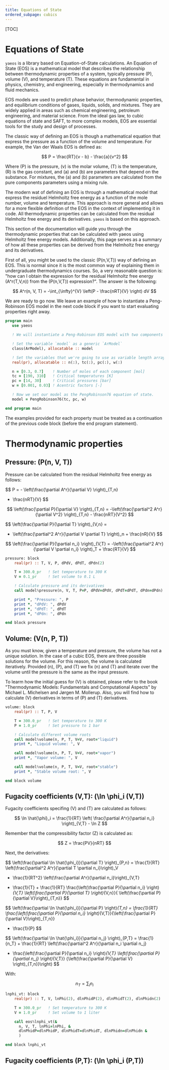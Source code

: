 ```yaml
---
title: Equations of State
ordered_subpage: cubics
---
```


[TOC]

# Equations of State

`yaeos` is a library based on Equation-of-State calculations. An Equation of
State (EOS) is a mathematical model that describes the relationship between
thermodynamic properties of a system, typically pressure (P), volume (V), and
temperature (T). These equations are fundamental in physics, chemistry, and
engineering, especially in thermodynamics and fluid mechanics.

EOS models are used to predict phase behavior, thermodynamic properties, and
equilibrium conditions of gases, liquids, solids, and mixtures. They are widely
applied in areas such as chemical engineering, petroleum engineering, and
material science. From the ideal gas law, to cubic equations of state and SAFT,
to more complex models, EOS are essential tools for the study and design of
processes.

The classic way of defining an EOS is though a mathematical equation that
express the pressure as a function of the volume and temperature. For example,
the Van der Waals EOS is defined as:

$$
P = \frac{RT}{v - b} - \frac{a}{v^2}
$$

Where \(P\) is the pressure, \(v\) is the molar volume, \(T\) is the
temperature, \(R\) is the gas constant, and \(a\) and \(b\) are parameters that
depend on the substance. For mixtures, the \(a\) and \(b\) parameters are
calculated from the pure components parameters using a mixing rule.

The modern wat of defining an EOS is through a mathematical model that express
the residuel Helmholtz free energy as a function of the mole number, volume and
temperature. This approach is more general and allows for a more flexible
definition of the EOS in the context of implementing it in code. All
thermodynamic properties can be calculated from the residual Helmholtz free
energy and its derivatives. `yaeos` is based on this approach.

This section of the documentation will guide you through the thermodynamic
properties that can be calculated with yaeos using Helmholtz free energy
models. Additionally, this page serves as a summary of how all these properties
can be derived from the Helmholtz free energy and its derivatives.

First of all, you might be used to the classic \(P(n,V,T)\) way of defining an
EOS. This is normal since it is the most common way of explaining them in
undergraduate thermodynamics courses. So, a very reasonable question is: "how
can I obtain the expression for the residual Helmholtz free energy
\(A^r(T,V,n)\) from the \(P(n,V,T)\) expression?". The answer is the following:

$$
A^r(n, V, T) = -\int_{\infty}^{V} \left(P - \frac{nRT}{V} \right) dV
$$

We are ready to go now. We leave an example of how to instantiate a
Peng-Robinson EOS model in the next code block if you want to start evaluating
properties right away.

```fortran
program main
   use yaeos

   ! We will instantiate a Peng-Robinson EOS model with two components

   ! Set the variable `model` as a generic `ArModel`
   class(ArModel), allocatable :: model

   ! Set the variables that we're going to use as variable length arrays
   real(pr), allocatable :: n(:), tc(:), pc(:), w(:)

   n = [0.3, 0.7]    ! Number of moles of each component [mol]
   tc = [190, 310]   ! Critical temperatures [K]
   pc = [14, 30]     ! Critical pressures [bar]
   w = [0.001, 0.03] ! Acentric factors [-]

   ! Now we set our model as the PengRobinson76 equation of state.
   model = PengRobinson76(tc, pc, w)

end program main
```

The examples provided for each property must be treated as a continuation of
the previous code block (before the end program statement).

# Thermodynamic properties
## Pressure: \(P(n, V, T)\)

Pressure can be calculated from the residual Helmholtz free energy as follows:

$$
P = - \left(\frac{\partial A^r}{\partial V} \right)_{T,n} 
+ \frac{nRT}{V}
$$

$$
\left(\frac{\partial P}{\partial V} \right)_{T,n} = 
-\left(\frac{\partial^2 A^r}{\partial V^2} \right)_{T,n} - \frac{nRT}{V^2}
$$

$$
\left(\frac{\partial P}{\partial T} \right)_{V,n} =
- \left(\frac{\partial^2 A^r}{\partial V \partial T} \right)_n + \frac{nR}{V}
$$

$$
\left(\frac{\partial P}{\partial n_i} \right)_{V,T} =
-\left(\frac{\partial^2 A^r}{\partial V \partial n_i} \right)_T + \frac{RT}{V}
$$

```fortran
pressure: block
    real(pr) :: T, V, P, dPdV, dPdT, dPdn(2)

    T = 300.0_pr   ! Set temperature to 300 K
    V = 0.1_pr     ! Set volume to 0.1 L

    ! Calculate pressure and its derivatives
    call model%pressure(n, V, T, P=P, dPdV=dPdV, dPdT=dPdT, dPdn=dPdn)

    print *, "Pressure: ", P
    print *, "dPdV: ", dPdV
    print *, "dPdT: ", dPdT
    print *, "dPdn: ", dPdn

end block pressure
```

## Volume: \(V(n, P, T)\)
As you must know, given a temperature and pressure, the volume has not a unique
solution. In the case of a cubic EOS, there are three possible solutions for
the volume. For this reason, the volume is calculated iteratively. Provided
\(n\), \(P\), and \(T\) we fix \(n\) and
\(T\) and iterate over the volume until the pressure is the same as the
input pressure.

To learm how the initial guess for \(V\) is obtained, please refer to the book
"Thermodynamic Models: Fundamentals and Computational Aspects" by Michael L.
Michelsen and Jørgen M. Mollerup. Also, you will find how to calculate \(V\) derivatives in terms of \(P\) and \(T\) derivatives.

```fortran
volume: block
    real(pr) :: T, P, V

    T = 300.0_pr   ! Set temperature to 300 K
    P = 1.0_pr     ! Set pressure to 1 bar

    ! Calculate different volume roots
    call model%volume(n, P, T, V=V, root="liquid")
    print *, "Liquid volume: ", V

    call model%volume(n, P, T, V=V, root="vapor")
    print *, "Vapor volume: ", V

    call model%volume(n, P, T, V=V, root="stable")
    print *, "Stable volume root: ", V

end block volume
```

## Fugacity coefficients (V,T): \(\ln \phi_i (V,T)\)
Fugacity coefficients specifing \(V\) and \(T\) are calculated as follows:

$$
\ln \hat{\phi}_i = \frac{1}{RT} \left( \frac{\partial A^r}{\partial n_i} \right)_{V,T} - \ln Z
$$

Remember that the compressibility factor \(Z\) is calculated as:

$$
Z = \frac{PV}{nRT}
$$

Next, the derivatives:

$$
\left(\frac{\partial \ln \hat{\phi_i}}{\partial T} \right)_{P,n} = 
\frac{1}{RT} \left(\frac{\partial^2 A^r}{\partial T \partial n_i}\right)_V
- \frac{1}{RT^2} \left(\frac{\partial A^r}{\partial n_i}\right)_{V,T}
+ \frac{1}{T} + \frac{1}{RT} \frac{\left(\frac{\partial P}{\partial n_i} 
\right)_{V,T} \left(\frac{\partial P}{\partial T} \right)_{V,n}}{
\left(\frac{\partial P}{\partial V}\right)_{T,n}}
$$

$$
\left(\frac{\partial \ln \hat{\phi_i}}{\partial P} \right)_{T,n} = 
 \frac{1}{RT} \frac{\left(\frac{\partial P}{\partial n_i} 
\right)_{V,T}}{\left(\frac{\partial P}{\partial V}\right)_{T,n}} 
- \frac{1}{P}
$$

$$
\left(\frac{\partial \ln \hat{\phi_i}}{\partial n_j} \right)_{P,T} =
\frac{1}{n_T} + \frac{1}{RT} 
\left(\frac{\partial^2 A^r}{\partial n_i \partial n_j}
+ \frac{\left(\frac{\partial P}{\partial n_i} \right)_{V,T}
\left(\frac{\partial P}{\partial n_j} \right)_{V,T}}
{\left(\frac{\partial P}{\partial V} \right)_{T,n}}\right)
$$

With:

$$
n_T = \sum_i n_i
$$

```fortran
lnphi_vt: block
    real(pr) :: T, V, lnPhi(2), dlnPhidP(2), dlnPhidT(2), dlnPhidn(2)

    T = 300.0_pr   ! Set temperature to 300 K
    V = 1.0_pr     ! Set volume to 1 liter

    call eos%lnphi_vt(&
      n, V, T, lnPhi=lnPhi, &
      dlnPhidP=dlnPhidP, dlnPhidT=dlnPhidT, dlnPhidn=dlnPhidn &
      )

end block lnphi_vt

```

## Fugacity coefficients (P,T): \(\ln \phi_i (P,T)\)
